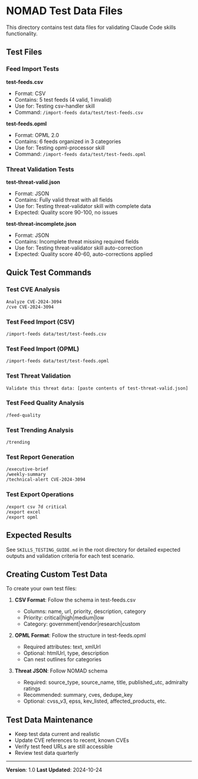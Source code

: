 # NOMAD Test Data Files

This directory contains test data files for validating Claude Code skills functionality.

## Test Files

### Feed Import Tests

**test-feeds.csv**
- Format: CSV
- Contains: 5 test feeds (4 valid, 1 invalid)
- Use for: Testing csv-handler skill
- Command: `/import-feeds data/test/test-feeds.csv`

**test-feeds.opml**
- Format: OPML 2.0
- Contains: 6 feeds organized in 3 categories
- Use for: Testing opml-processor skill
- Command: `/import-feeds data/test/test-feeds.opml`

### Threat Validation Tests

**test-threat-valid.json**
- Format: JSON
- Contains: Fully valid threat with all fields
- Use for: Testing threat-validator skill with complete data
- Expected: Quality score 90-100, no issues

**test-threat-incomplete.json**
- Format: JSON
- Contains: Incomplete threat missing required fields
- Use for: Testing threat-validator skill auto-correction
- Expected: Quality score 40-60, auto-corrections applied

## Quick Test Commands

### Test CVE Analysis
```
Analyze CVE-2024-3094
/cve CVE-2024-3094
```

### Test Feed Import (CSV)
```
/import-feeds data/test/test-feeds.csv
```

### Test Feed Import (OPML)
```
/import-feeds data/test/test-feeds.opml
```

### Test Threat Validation
```
Validate this threat data: [paste contents of test-threat-valid.json]
```

### Test Feed Quality Analysis
```
/feed-quality
```

### Test Trending Analysis
```
/trending
```

### Test Report Generation
```
/executive-brief
/weekly-summary
/technical-alert CVE-2024-3094
```

### Test Export Operations
```
/export csv 7d critical
/export excel
/export opml
```

## Expected Results

See `SKILLS_TESTING_GUIDE.md` in the root directory for detailed expected outputs and validation criteria for each test scenario.

## Creating Custom Test Data

To create your own test files:

1. **CSV Format**: Follow the schema in test-feeds.csv
   - Columns: name, url, priority, description, category
   - Priority: critical|high|medium|low
   - Category: government|vendor|research|custom

2. **OPML Format**: Follow the structure in test-feeds.opml
   - Required attributes: text, xmlUrl
   - Optional: htmlUrl, type, description
   - Can nest outlines for categories

3. **Threat JSON**: Follow NOMAD schema
   - Required: source_type, source_name, title, published_utc, admiralty ratings
   - Recommended: summary, cves, dedupe_key
   - Optional: cvss_v3, epss, kev_listed, affected_products, etc.

## Test Data Maintenance

- Keep test data current and realistic
- Update CVE references to recent, known CVEs
- Verify test feed URLs are still accessible
- Review test data quarterly

---

**Version**: 1.0
**Last Updated**: 2024-10-24

